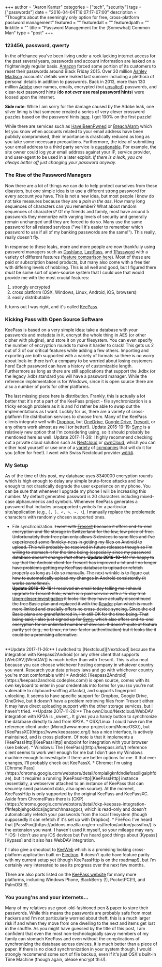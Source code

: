 +++
author = "Aaron Kanter"
categories = ["tech", "security"]
tags = ["passwords"]
date = "2016-04-04T16:07:17-07:00"
description = "Thoughts about the seemingly only option for free, cross-platform password management"
featured = ""
featuredalt = ""
featuredpath = ""
linktitle = ""
title = "Password Management for the [Somewhat] Common Man"
type = "post"
+++

### 123456, password, qwerty

In the offchance you've been living under a rock lacking internet access for the past several years, passwords and account information are leaked on a frighteningly regular basis. [Amazon](https://nakedsecurity.sophos.com/2015/11/25/amazon-data-breach-rumours-spread-as-passwords-are-reset-on-some-accounts/) forced some portion of its customers to reset their passwords around Black Friday 2015. Over 30 million [Ashley Madison](http://krebsonsecurity.com/2015/07/online-cheating-site-ashleymadison-hacked/) accounts' details were leaked last summer including a plethora of personal details in addition to passwords. Back in 2013, more than 130 million [Adobe](http://www.troyhunt.com/2013/11/adobe-credentials-and-serious.html) user names, emails, encrypted (but [unsalted](https://crackstation.net/hashing-security.htm)) passwords, and clear-text password hints (**do not _ever_ use real password hints**) were loosed upon the internet.

**Side note**: While I am sorry for the damage caused by the Adobe leak, one silver lining is that someone created a series of very clever crossword puzzles based on the password hints [here](http://zed0.co.uk/crossword/). I got 100% on the first puzzle!

While there are services such as [HaveIBeenPwned](https://haveibeenpwned.com/) or [BreachAlarm](https://breachalarm.com/) which let you know when accounts related to your email address have been publicly compromised, their importance is drastically reduced as long as you take some necessary precautions. Furthermore, the idea of submitting your email address to a third party service is [questionable](http://mashable.com/2014/09/12/should-you-trust-gmail-password/). For example, the site owner could log your email address against your IP, service provider, and user-agent to be used in a later exploit. *If there is a leak, you are always better off just changing your password anyway*.

### The Rise of the Password Managers

Now there are a lot of things we can do to help protect ourselves from these disasters, but one simple idea is to use a different strong password for every account you have. This is not a new idea, but most people I know do not take measures because they are a _pain in the ass_. How many long sequences of characters can you remember? What about random sequences of characters? Of my friends and family, most have around 5 passwords they memorize with varying levels of security and generally remain unchanged until they are forced to do so. Many use the same password for all related services ("well it's easier to remember which password to use if all of my banking passwords are the same!"). This really, really doesn't fly.

In response to these leaks, more and more people are now thankfully using password managers such as [Dashlane](https://www.dashlane.com), [LastPass](https://lastpass.com), and [1Password](https://1password.com/) with a variety of different features ([feature comparison here](http://www.pcmag.com/article2/0,2817,2407168,00.asp)). Most of these are paid or subscription based products, but many also come with a free tier with differing levels of hobbling. This is all well and good, but I figured there _must_ be some sort of open-source system that I could use that would provide me with the most crucial features:

1. strongly encrypted
2. cross platform (OSX, Windows, Linux, Android, iOS, browsers)
3. easily distributable

It turns out I was right, and it's called [KeePass](http://keepass.info/).

### Kicking Pass with Open Source Software
KeePass is based on a very simple idea: take a database with your passwords and metadata in it, encrypt the whole thing in AES (or other cipher with plugins), and store it on your filesystem. You can even specify the number of encryption rounds to make it harder to crack! This gets us 2 out of 3 of our critical features while adding a few others. Importing and exporting are both supported with a variety of formats so there is no worry about lock-in: there isn't a company to be worried about losing customers here! Each password can have a history of customizable length. Furthermore as long as there are still applications that support the .kdbx (or the legacy .kdb) standard you will have a password manager.  While the reference implementation is for Windows, since it is open source there are also a number of ports for other platforms.

The last missing piece here is distribution. Frankly, this is actually a lot better that it's not a part of the KeePass project - file synchronization is a tricky enough problem as it is and I'd rather be able to swap out the implementations as I want. Luckily for us, there are a variety of cross-platform file distribution services to choose from. Many of the KeePass clients integrate well with [Dropbox](https://www.dropbox.com/), but [OneDrive](https://onedrive.live.com/), [Google Drive](https://drive.google.com), [Tresorit](https://tresorit.com), or any others work almost as well (or better!). Update 2016-10-19: [Sync][Sync] is a relatively new option that I'm considering using, so it should probably be mentioned here as well. Update 2017-11-26: I highly recommend checking out a private cloud solution such as [Nextcloud][Nextcloud] or [ownCloud][ownCloud], which you can either host yourself or use one of a [variety][Nextcloud_providers] of [companies][ownCloud_providers] that will do it for you (often for free!). I went with Swiss Nextcloud provider [wölkli][woelkli].

### My Setup

As of the time of this post, my database uses 8340000 encryption rounds which is high enough to delay any simple brute-force attacks and low enough to not drastically degrade the user experience on my phone. You can be sure that whenever I upgrade my phone I will be increasing this number.
My default generated password is 20 characters including mixed-case alphanumerics and symbols. Whenever KeePass generates a password that includes unsupported symbols for a particular site/application (e.g., `{, }, <, >, ~, \`), I manually replace the problematic characters with randomly chosen supported ones.

* File synchronization:
~~I went with [Tresorit](https://tresorit.com) because it offers end-to-end encryption and file storage in Switzerland for the low, low price of free. Unfortunately their free plan only allows 3 devices to sync files and I've experienced some finnicky-ness in getting my files on Android to upload. This will probably be resolved in future releases though so I'm willing to stomach it for the time being (especially since my password database doesn't change _that_ often). **Update 2016-10-14:** I'm happy to say that the Android client for Tresorit has improved a lot and I no longer have problems getting my KeePass database to upload or refetch properly as long as I do so manually. The next wrinkle is to figure out how to automatically upload my changes in Android consistently (it works _sometimes_). <br/>
**Update 2016-10-19:** I received an email today telling me I should upgrade to Tresorit Solo, which is a paid service with a 15-day trial. [Upon closer investigation](https://support.tresorit.com/hc/en-us/articles/224348627-Does-Tresorit-have-a-free-plan-) it looks like they have actually discontinued the free Basic plan and replaced it with the [Reader](https://support.tresorit.com/hc/en-us/articles/227327447-What-is-the-Reader-plan-) plan which is much more limited and crucially offers no cross-device syncing. Since the old Basic plans are grandfathered in, I'm still OK for the time being. That being said, I also just signed up for [Sync][Sync], which also offers end-to-end encryption for an unlimited number of devices. It doesn't quite at feature parity yet (e.g., no Linux, no two-factor authentication) but it looks like it could be a promising alternative.~~
<br/>
**Update 2017-11-26:** I switched to [Nextcloud][Nextcloud] because the integration with Keepass2Android (or any other client that supports [WebDAV][WebDAV]) is much better than with Tresorit. This is also neat because you can choose whichever hosting company in whatever country you want. Research your data privacy laws and go with whichever country you're most comfortable with!
* Android: [Keepass2Android](https://keepass2android.codeplex.com/) is open source, comes with its own keyboard to enter in your credentials into forms for you (so you're not vulnerable to clipboard-sniffing attacks), and supports fingerprint unlocking. It seems to have specific support for Dropbox, Google Drive, OneDrive, but it doesn't have a problem retrieving files from Tresorit either. It may have direct uploading support with the other storage services, but I haven't tried.  **Update 2017-11-26:** The ownCloud/Nextcloud/WebDAV integration with KP2A is _sweet_. It gives you a handy button to synchronize the database directly to and from KP2A.
* OSX/Linux: I could have run the reference client under [Mono](www.mono-project.com/Mono:OSX/), but [KeePassXC](https://www.keepassxc.org/) has a nice interface, is actively maintained, and is cross platform. Of note is that it implements a [KeePassHttp][KeePassHttp] endpoint for integration with your browser (see below).
* Windows: The [KeePass](http://keepass.info/) reference client seems to work well enough for me but I don't use my Windows machine enough to investigate if there are better options for me. If that ever changes, I'll probably check out KeePassX.
* Chrome: I'm using [ChromeIPass](https://chrome.google.com/webstore/detail/ompiailgknfdndiefoaoiligalphfdae), but it requires a running [KeePassHttp][KeePassHttp] instance (essentially, a webserver attached to an instance of KeePass that can securely send password data, also open source). At the moment, KeePassHttp is only supported by the original KeePass and KeePassXC.
Aside from ChromeIPass there is [CKP](https://chrome.google.com/webstore/detail/ckp-keepass-integration-f/lnfepbjehgokldcaljagbmchhnaaogpc), which is read-only and doesn't automatically refetch your passwords from the local filesystem (though supposedly it can refetch if it's set up with Dropbox).
* FireFox: I've heard that [PassIFox](https://addons.mozilla.org/en-us/firefox/addon/passifox/) is the extension you want. I haven't used it myself, so your mileage may vary.
* iOS: I don't use any iOS devices but I've heard good things about [Kypass][Kypass] and it also has WebDAV integration.

I'll also give a shoutout to [KeeWeb](https://keeweb.info/) which is a promising looking cross-platform application built on [Electron](http://electron.atom.io/). It doesn't quite have feature parity with my current setup yet (though KeePassHttp is on the roadmap!), but I'm certainly very interested to see its progress over the next few months.

There are also ports listed on the [KeePass website](http://keepass.info/download.html) for many more platforms, including Windows Phone, BlackBerry (!), PocketPC(!!), and PalmOS(!!!).


### You young'ns and your internets...
Many of my relatives use good-old-fashioned pen & paper to store their passwords. While this means the passwords are probably safe from most hackers and I'm not particularly worried about theft, this is a much larger risk if and when they move from one dwelling to the next and items get lost in the shuffle. As you might have guessed by the title of this post, I am confident that even the most non-technologically savvy members of my family can stomach KeePass and even without the complications of synchronizing the database across devices, it is much better than a piece of paper. If there is no cloud synchronization in your system though, I would strongly recommend some sort of file backup, even if it's just OSX's built-in Time Machine (though again, please encrypt this!).

[KeePassHttp]: https://github.com/pfn/keepasshttp/
[Kypass]: https://www.kyuran.be/software/kypass/
[Sync]: https://www.sync.com
[Nextcloud]: https://nextcloud.com/
[Nextcloud_providers]: https://nextcloud.com/providers/
[ownCloud]: https://owncloud.org/
[ownCloud_providers]: https://owncloud.org/providers/
[WebDAV]: https://en.wikipedia.org/wiki/WebDAV
[woelkli]: https://woelkli.com/en

